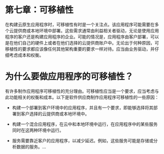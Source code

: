 # 第七章：可移植性

在构建云原生应用程序时，可移植性有时是一个关注点。该应用程序可能需要在多个云提供商或本地环境中部署。这些需求通常由利益相关者驱动，无论是使用应用程序的客户还是构建应用程序的企业。可能的情况是，应用程序由客户部署，可以是在他们自己的硬件上或者在他们选择的云提供商账户中。无论出于何种原因，可移植性的要求都应该像任何其他架构重要的要求一样对待。应当由业务驱动，并仔细考虑成本和权衡。

# 为什么要做应用程序的可移植性？

有许多制作应用程序可移植性的充分理由。可移植性应当是一个要求，应当考虑与此功能相关的权衡和成本。以下是软件供应商制作应用程序可移植性的一些原因：

+   构建一个部署到客户环境中的应用程序，并且有一个要求，即能够选择将其部署到客户选择的云提供商或本地环境中。

+   构建一个混合应用程序，在云中和本地环境中运行，在应用程序中的某些服务同时在这两种环境中运行。

+   服务需要靠近客户的应用程序，以减少延迟。例如，这些服务可能是存储或分析数据的服务。…
